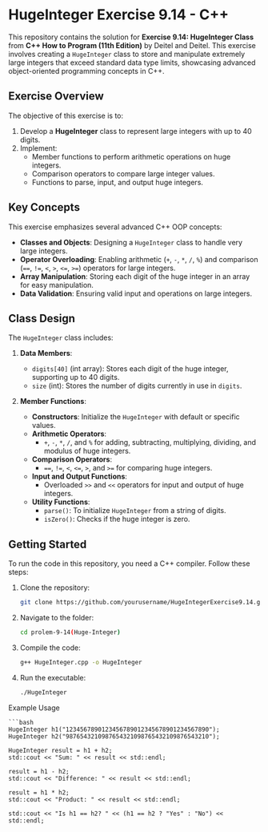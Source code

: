 # HugeInteger Exercise 9.14 - C++

This repository contains the solution for **Exercise 9.14: HugeInteger Class** from **C++ How to Program (11th Edition)** by Deitel and Deitel. This exercise involves creating a `HugeInteger` class to store and manipulate extremely large integers that exceed standard data type limits, showcasing advanced object-oriented programming concepts in C++.

## Exercise Overview

The objective of this exercise is to:

1. Develop a **HugeInteger** class to represent large integers with up to 40 digits.
2. Implement:
    - Member functions to perform arithmetic operations on huge integers.
    - Comparison operators to compare large integer values.
    - Functions to parse, input, and output huge integers.

## Key Concepts

This exercise emphasizes several advanced C++ OOP concepts:

- **Classes and Objects**: Designing a `HugeInteger` class to handle very large integers.
- **Operator Overloading**: Enabling arithmetic (`+`, `-`, `*`, `/`, `%`) and comparison (`==`, `!=`, `<`, `>`, `<=`, `>=`) operators for large integers.
- **Array Manipulation**: Storing each digit of the huge integer in an array for easy manipulation.
- **Data Validation**: Ensuring valid input and operations on large integers.

## Class Design

The `HugeInteger` class includes:

1. **Data Members**:
    - `digits[40]` (int array): Stores each digit of the huge integer, supporting up to 40 digits.
    - `size` (int): Stores the number of digits currently in use in `digits`.

2. **Member Functions**:
    - **Constructors**: Initialize the `HugeInteger` with default or specific values.
    - **Arithmetic Operators**:
        - `+`, `-`, `*`, `/`, and `%` for adding, subtracting, multiplying, dividing, and modulus of huge integers.
    - **Comparison Operators**:
        - `==`, `!=`, `<`, `<=`, `>`, and `>=` for comparing huge integers.
    - **Input and Output Functions**:
        - Overloaded `>>` and `<<` operators for input and output of huge integers.
    - **Utility Functions**:
        - `parse()`: To initialize `HugeInteger` from a string of digits.
        - `isZero()`: Checks if the huge integer is zero.

## Getting Started

To run the code in this repository, you need a C++ compiler. Follow these steps:

1. Clone the repository:
   ```bash
   git clone https://github.com/yourusername/HugeIntegerExercise9.14.git
   
2. Navigate to the folder:
    ```bash
    cd prolem-9-14(Huge-Integer)


3. Compile the code:
    ```bash
    g++ HugeInteger.cpp -o HugeInteger

4. Run the executable:
    ```bash
    ./HugeInteger

Example Usage

    ```bash
    HugeInteger h1("1234567890123456789012345678901234567890");
    HugeInteger h2("9876543210987654321098765432109876543210");

    HugeInteger result = h1 + h2;
    std::cout << "Sum: " << result << std::endl;

    result = h1 - h2;
    std::cout << "Difference: " << result << std::endl;

    result = h1 * h2;
    std::cout << "Product: " << result << std::endl;

    std::cout << "Is h1 == h2? " << (h1 == h2 ? "Yes" : "No") << std::endl;
